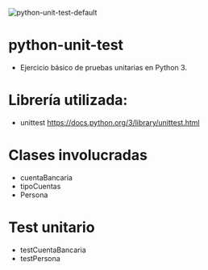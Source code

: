 ![python-unit-test-default](https://github.com/i210-bbdd/python-unit-test/workflows/python-unit-test-default/badge.svg?branch=master&event=push)


# python-unit-test
  + Ejercicio básico de pruebas unitarias en Python 3.

# Librería utilizada:
  + unittest <https://docs.python.org/3/library/unittest.html>

# Clases involucradas
  + cuentaBancaria
  + tipoCuentas
  + Persona


# Test unitario

  + testCuentaBancaria
  + testPersona
